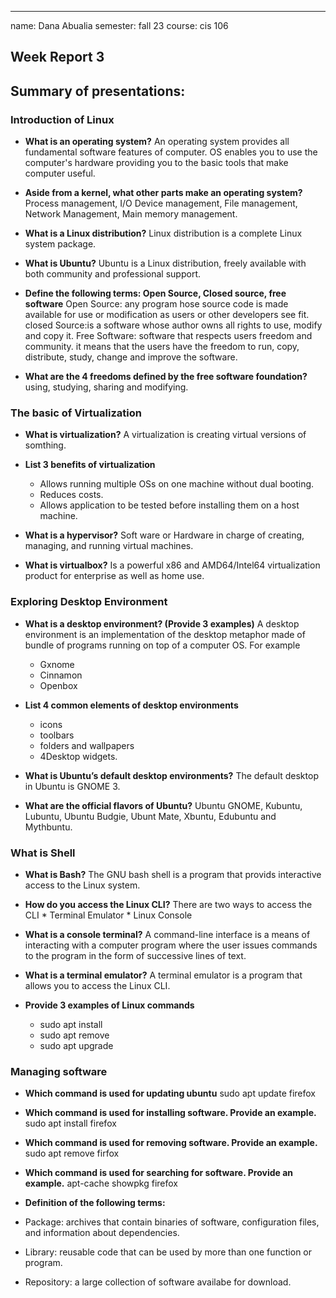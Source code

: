 ---
name: Dana Abualia
semester: fall 23
course: cis 106

## Week Report 3 

## Summary of presentations:

### Introduction of Linux

 * **What is an operating system?**
An operating system provides all fundamental software features of computer. OS enables you to use the computer's hardware providing you to the basic tools that make computer useful.

 * **Aside from a kernel, what other parts make an operating system?**
  Process management, I/O Device management, File management, Network Management, Main memory management.


* **What is a Linux distribution?**
Linux distribution is a complete Linux system package.

* **What is Ubuntu?**
Ubuntu is a Linux distribution, freely available with both community and professional support.

* **Define the following terms: Open Source, Closed source, free software**
 Open Source: any program hose source code is made available for use or modification as users or other developers see fit.  
 closed Source:is a software whose author owns all rights to use, modify and copy it.
 Free Software: software that respects users freedom and community. it means that the users have the freedom to run, copy, distribute, study, change and improve the software.


* **What are the 4 freedoms defined by the free software foundation?**
using, studying, sharing and modifying.





### The basic of Virtualization

* **What is virtualization?**
  A virtualization is creating virtual versions of somthing.



* **List 3 benefits of virtualization**
    * Allows running multiple OSs on one machine without dual booting.
     * Reduces costs.
    *  Allows application to be tested before installing them on a host machine.

* **What is a hypervisor?**
Soft ware or Hardware in charge of creating, managing, and running virtual machines.



* **What is virtualbox?**
Is a powerful x86 and AMD64/Intel64 virtualization product for enterprise as well as home use. 





### Exploring Desktop Environment

* **What is a desktop environment? (Provide 3 examples)**
        A desktop environment is an implementation of the desktop metaphor made of bundle of programs running on top of a computer OS. For example
   * Gxnome
   * Cinnamon
   * Openbox


* **List 4 common elements of desktop environments**
  
     * icons
     * toolbars
     * folders and wallpapers
     * 4Desktop widgets.
        

* **What is Ubuntu’s default desktop environments?**
The default desktop in Ubuntu is GNOME 3.

* **What are the official flavors of Ubuntu?**
Ubuntu GNOME, Kubuntu, Lubuntu, Ubuntu Budgie, Ubunt Mate, Xbuntu, Edubuntu and Mythbuntu.



### What is Shell


* **What is Bash?**
The GNU bash shell is a program that provids interactive access to the Linux system.
        


* **How do you access the Linux CLI?**
There are two ways to access the CLI
        * Terminal Emulator
        * Linux Console




* **What is a console terminal?**
A command-line interface is a means of interacting with a computer program where the user issues commands to the program in the form of successive lines of text.
        


* **What is a terminal emulator?**
A terminal emulator is a program that allows you to access the Linux CLI.


* **Provide 3 examples of Linux commands**
     * sudo apt install
     * sudo apt remove
     * sudo apt upgrade
  








### Managing software 

* **Which command is used for updating ubuntu**
sudo apt update firefox


* **Which command is used for installing software. Provide an example.**
sudo apt install firefox

* **Which command is used for removing software. Provide an example.**
sudo apt remove firfox 

* **Which command is used for searching for software. Provide an example.**
apt-cache showpkg firefox

* **Definition of the following terms:**
* Package: archives that contain binaries of software, configuration files, and information about dependencies.
* Library: reusable code that can be used by more than one function or program.
* Repository: a large collection of software availabe for download. 